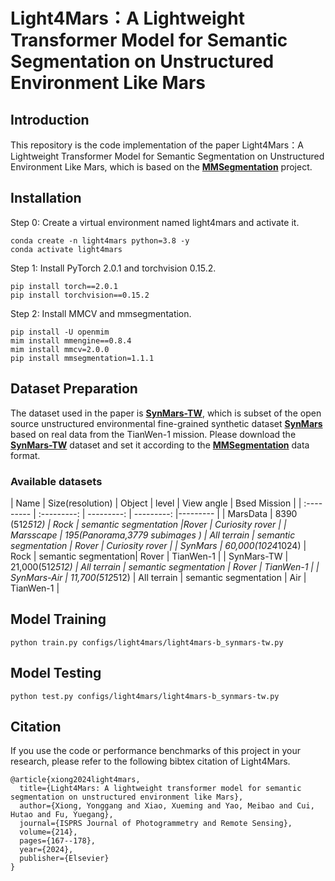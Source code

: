 # Light4Mars：A Lightweight Transformer Model for Semantic Segmentation on Unstructured Environment Like Mars

## Introduction
This repository is the code implementation of the paper Light4Mars：A Lightweight Transformer Model for Semantic Segmentation on Unstructured Environment Like Mars, which is based on the [**MMSegmentation**](https://github.com/open-mmlab/mmsegmentation) project.

## Installation

Step 0: Create a virtual environment named light4mars and activate it.
```
conda create -n light4mars python=3.8 -y
conda activate light4mars
```

Step 1: Install PyTorch 2.0.1 and torchvision 0.15.2.
```
pip install torch==2.0.1
pip install torchvision==0.15.2
```

Step 2: Install MMCV and mmsegmentation.
```
pip install -U openmim
mim install mmengine==0.8.4
mim install mmcv=2.0.0
pip install mmsegmentation=1.1.1
```

## Dataset Preparation
The dataset used in the paper is [**SynMars-TW**](https://github.com/CVIR-Lab/SynMars/tree/SynMars-TW), which is subset of the open source unstructured environmental fine-grained synthetic dataset [**SynMars**](https://github.com/CVIR-Lab/SynMars) based on real data from the TianWen-1 mission. Please download the [**SynMars-TW**](https://github.com/CVIR-Lab/SynMars/tree/SynMars-TW) dataset and set it according to the [**MMSegmentation**](https://github.com/open-mmlab/mmsegmentation) data format.
### Available datasets
| Name | Size(resolution) | Object |  level | View angle | Bsed Mission |
| :--------- | :---------:  | ---------: | ---------: |--------- |
| MarsData    | 8390 (512*512)      | Rock  | semantic segmentation  |Rover  | Curiosity rover  |
| Marsscape    | 195(Panorama,3779 subimages )      |  All terrain | semantic segmentation  | Rover   | Curiosity rover  |
| SynMars    | 60,000(1024*1024)     | Rock   | semantic segmentation| Rover  | TianWen-1  |
| SynMars-TW   | 21,000(512*512)     | All terrain  | semantic segmentation  | Rover | TianWen-1  |
| SynMars-Air   | 11,700(512*512)  | All terrain  | semantic segmentation  | Air  | TianWen-1  |
## Model Training
```
python train.py configs/light4mars/light4mars-b_synmars-tw.py
```
## Model Testing
```
python test.py configs/light4mars/light4mars-b_synmars-tw.py
```
## Citation

If you use the code or performance benchmarks of this project in your research, please refer to the following bibtex citation of Light4Mars.
```
@article{xiong2024light4mars,
  title={Light4Mars: A lightweight transformer model for semantic segmentation on unstructured environment like Mars},
  author={Xiong, Yonggang and Xiao, Xueming and Yao, Meibao and Cui, Hutao and Fu, Yuegang},
  journal={ISPRS Journal of Photogrammetry and Remote Sensing},
  volume={214},
  pages={167--178},
  year={2024},
  publisher={Elsevier}
}
```

